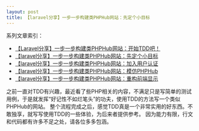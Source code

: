 ```yaml
---
layout: post
title: 【laravel分享】一步一步构建类PHPHub网站：先定个小目标
---
```


系列文章索引：

* [【Laravel分享】一步一步构建类PHPHub网站：开始TDD吧！]()
* [【laravel分享】一步一步构建类PHPHub网站：先定个小目标]()
* [【laravel分享】一步一步构建类PHPHub网站：加入用户认证]()
* [【laravel分享】一步一步构建类PHPHub网站：模仿PHPHub]()
* [【laravel分享】一步一步构建类PHPHub网站：重构前端显示]()

之前一直对TDD有兴趣，最近看了些PHP相关的内容，不满足只是写简单的测试用例，于是就发挥“好记性不如烂笔头”的功夫，使用TDD的方法写一个类似PHPHub的网站。
整个流程完成之后，感觉TDD真是一个非常实用的好东西。不敢独享，就写写使用TDD的一些体验，为后来者提供参考。
因为能力有限，行文和代码都有许多不足之处，请各位多多包涵。


